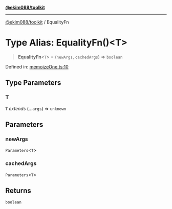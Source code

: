 [**@ekim088/toolkit**](../README.md)

---

[@ekim088/toolkit](../README.md) / EqualityFn

# Type Alias: EqualityFn()\<T\>

> **EqualityFn**\<`T`\> = (`newArgs`, `cachedArgs`) => `boolean`

Defined in: [memoizeOne.ts:10](https://github.com/ekim088/toolkit/blob/3865ce9c006f2b33f0fd65a427db970a598ee1af/src/memoizeOne.ts#L10)

## Type Parameters

### T

`T` _extends_ (...`args`) => `unknown`

## Parameters

### newArgs

`Parameters`\<`T`\>

### cachedArgs

`Parameters`\<`T`\>

## Returns

`boolean`
